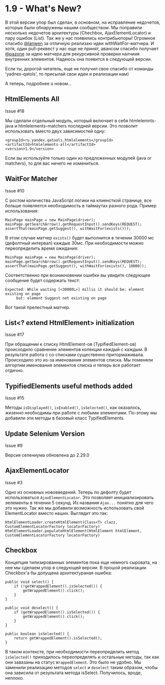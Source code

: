 1.9 - What's New?
=================

В этой версии упор был сделан, в основном, на исправление недочетов, которые были обнаружены нашим сообществом.
Мы поправили несколько недочетов архитектуры (Chechbox, AjaxElementLocator) и пару ошибок (List<HtmlElements>).
Так же у нас появились контрибьюторы! Огромное спасибо [@lanwen](http://github.com/lanwen) за отличную реализаю идеи withWaitFor-матчера.
И хотя, один pull-реквест у нас еще не принят, авансом спасибо получает [@pazone](http://github.com/pazone) за идею матчера для рекурсивной проверки налчиия внутренних элементов. Надеюсь она появится в следующей версии.

Если ты, дорогой читатель, еще не получил свое спасибо от команды 'yadnex-qatols', то присылай свои идеи и реализации нам)

А теперь, подробнее о новом...

HtmlElements All
----------------

Issue #18

Мы сделали отдельный модуль, который включает в себя htmlelemnts-java и htmlelements-matchers последней версии.
Это позволит использовать вместо двух зависимостей одну:

    <groupId>ru.yandex.qatools.htmlelements</groupId>
    <artifactId>htmlelements-all</artifactId>
    <version>1.9</version>

Если вы используйте только один из предложенных модулей (java or matchers), то для вас ничего не измениться.

WaitFor Matcher
---------------

Issue #10

С ростом количества JavaScript логики на клиенсткой странице, все больше появляется необходимость в таймаутах разного рода.
Пример использования:

    MainPage mainPage = new MainPage(driver);
    mainPage.getSearchArrow().getRequestInput().sendKeys(REQUEST);
    assertThat(mainPage.getSuggest(), withWaitFor(exists()));

В этом случае матчер `exists()` будет выполнится в течении 30000 мс (дефолтный интервал) каждые 30мс.
При необходимости можно переопределить время ожидания:

    MainPage mainPage = new MainPage(driver);
    mainPage.getSearchArrow().getRequestInput().sendKeys(REQUEST);
    assertThat(mainPage.getSuggest(), withWaitFor(exists(), 10000));

Соответственно при возникновении ошибки вы увидите следующее сообщение будет содержать текст:

    Expected: While waiting [<30000L>] millis it should be: element existing on page
         but: element Suggest not existing on page

Вот такой прелестный матчер.

List<? extend HtmlElement> initialization
-----------------------------------------

Issue #17

При обращении к списку HtmlElement-ов (TypifiedElement-ов) происходило сравнение элементов колекции каждый с каждым.
В результате работа с со списками существенно притормаживала. Происходило это из-за именования элементов списка.
Мы поменяли алгортим именования элементов списка и теперь все работает отдично.

TypifiedElements useful methods added
-------------------------------------

Issue #15

Методы `isDisplayed()`, `isEnabled()`, `isSelected()`, как оказалось, жизенно необходимы при работе с любыми элементами.
По-этому мы добавили эти методы в базовый класс TypifiedElements.

Update Selenium Version
-----------------------

Issue #9

Версия селениума обновлена до 2.29.0

AjaxElementLocator
------------------

Issue #3

Одно из основных нововведений. Теперь по дефолту будет использоваться `AjaxElementLocator`.
Это позволяет инициализировать эелементы в течении 5 секунд. Из названия `Ajax...` понятно для чего это нужно.
Так же мы добавили возможность использовать свой ElementLocator вместо наших. Выглядит это так:

    HtmlElementLoader.createHtmlElement(Class<T> clazz, CustomElementLocatorFactory locatorFactory)
    HtmlElementLoader.populateHtmlElement(HtmlElement htmlElement, CustomElementLocatorFactory locatorFactory)

Checkbox
--------

Концепция типизированных элементов пока еще немного сыровата, на нее мы сделаем упор в следующей версии.
В прошой реализации Checkbox'а бы допущена архитектураная ошибка:

    public void select() {
        if (!getWrappedElement().isSelected()) {
            getWrappedElement().click();
        }
    }

    public void deselect() {
        if (getWrappedElement().isSelected()) {
            getWrappedElement().click();
        }
    }

    public boolean isSelected() {
        return getWrappedElement().isSelected();
    }

В таком контексте, при необходимости переопределить метод `isSelected()` приходилось переопределять и остальные методы,
так как они завазаны на статус `WrappedElement`. Это было не удобно. Мы заменили реализацию методов `select` и  `deselect`
таким образом, чтобы она зависила от результата метода isSelect. Получилось, вроде, неплохо.
